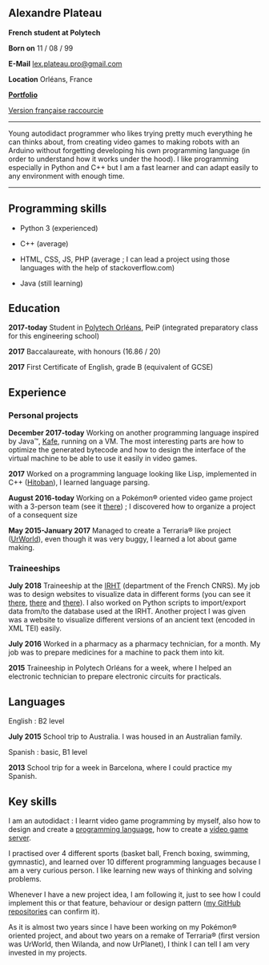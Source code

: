﻿## Alexandre Plateau
**French student at Polytech**

**Born on** 11 / 08 / 99

**E-Mail** lex.plateau.pro@gmail.com

<!-- **Website** [https://kyatchioru.tk](https://kyatchioru.tk/) -->

**Location** Orléans, France

**[Portfolio](https://superfola.github.io/Portfolio/)**

[Version française raccourcie](fr.md)

----

Young autodidact programmer who likes trying pretty much everything he can thinks about, from creating video games to making robots with an Arduino without forgetting developing his own programming language (in order to understand how it works under the hood).
I like programming especially in Python and C++ but I am a fast learner and can adapt easily to any environment with enough time.

----

## Programming skills

* Python 3 (experienced)

* C++ (average)

* HTML, CSS, JS, PHP (average ; I can lead a project using those languages with the help of stackoverflow.com)

* Java (still learning)

## Education

**2017-today** Student in [Polytech Orléans](https://www.univ-orleans.fr/polytech/), PeiP (integrated preparatory class for this engineering school)

**2017** Baccalaureate, with honours (16.86 / 20)

**2017** First Certificate of English, grade B (equivalent of GCSE)

## Experience

### Personal projects

**December 2017-today** Working on another programming language inspired by Java™, [Kafe](https://superfola.github.io/Kafe), running on a VM. The most interesting parts are how to optimize the generated bytecode and how to design the interface of the virtual machine to be able to use it easily in video games.

**2017** Worked on a programming language looking like Lisp, implemented in C++ ([Hitoban](https://github.com/SuperFola/Hitoban)), I learned language parsing.

**August 2016-today** Working on a Pokémon® oriented video game project with a 3-person team (see it [there](https://superfola.github.io/UnamedRebirth/)) ; I discovered how to organize a project of a consequent size

**May 2015-January 2017** Managed to create a Terraria® like project ([UrWorld](https://github.com/SuperFola/UrWorld-Alpha-3.x)), even though it was very buggy, I learned a lot about game making.

### Traineeships

**July 2018** Traineeship at the [IRHT](http://irht.cnrs.fr/) (department of the French CNRS). My job was to design websites to visualize data in different forms (you can see it [there](https://github.com/SuperFola/bibale-nodes), [there](https://github.com/SuperFola/bibale-tree) and [there](https://github.com/SuperFola/bibale-facettes)). I also worked on Python scripts to import/export data from/to the database used at the IRHT. Another project I was given was a website to visualize different versions of an ancient text (encoded in XML TEI) easily.

**July 2016** Worked in a pharmacy as a pharmacy technician, for a month. My job was to prepare medicines for a machine to pack them into kit.

**2015** Traineeship in Polytech Orléans for a week, where I helped an electronic technician to prepare electronic circuits for practicals.

## Languages

English : B2 level

**July 2015** School trip to Australia. I was housed in an Australian family.

Spanish : basic, B1 level

**2013** School trip for a week in Barcelona, where I could practice my Spanish.

## Key skills

I am an autodidact : I learnt video game programming by myself, also how to design and create a [programming language](https://github.com/SuperFola/Hitoban), how to create a [video game server](https://github.com/SuperFola/UnamedServer).

I practised over 4 different sports (basket ball, French boxing, swimming, gymnastic), and learned over 10 different programming languages because I am a very curious person. I like learning new ways of thinking and solving problems.

Whenever I have a new project idea, I am following it, just to see how I could implement this or that feature, behaviour or design pattern ([my GitHub repositories](https://github.com/SuperFola/repositories) can confirm it).

As it is almost two years since I have been working on my Pokémon® oriented project, and about two years on a remake of Terraria® (first version was UrWorld, then Wilanda, and now UrPlanet), I think I can tell I am very invested in my projects.

